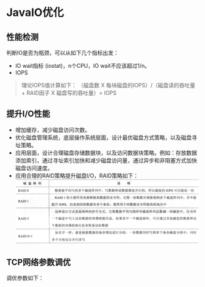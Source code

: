# JavaIO优化
## 性能检测
判断IO是否为瓶颈，可以从如下几个指标出发：
- IO wait指标 (iostat)，n个CPU，IO wait不应该超过1/n。
- IOPS
> 理论IOPS值计算如下：
> （磁盘数 X 每块磁盘的IOPS）/（磁盘读的吞吐量 + RAID因子 X 磁盘写的吞吐量）= IOPS

## 提升I/O性能
- 增加缓存，减少磁盘访问次数。
- 优化磁盘管理系统，底层操作系统层面，设计最优磁盘方式策略，以及磁盘寻址策略。
- 应用层面，设计合理磁盘存储数据块，以及访问数据块策略。例如：存放数据添加索引，通过寻址索引加快和减少磁盘访问量，通过异步和非阻塞方式加快磁盘访问速度。
- 应用合理的RAID策略提升磁盘I/O，RAID策略如下：<br>
![](/images/java/javaio-opt/javaio-opt-raid.PNG)

## TCP网络参数调优
调优参数如下：<br>
